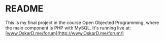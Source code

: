 # README #
This is my final project in the course Open Objected Programming, where the main component is PHP with MySQL. It's running live at: [www.OskarD.me/forum](http://www.OskarD.me/forum/)
